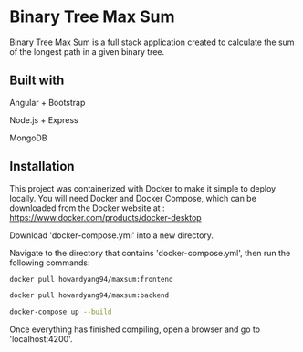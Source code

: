 # Binary Tree Max Sum
Binary Tree Max Sum is a full stack application created to calculate the sum of the longest path in a given binary tree.

## Built with

Angular + Bootstrap

Node.js + Express

MongoDB

## Installation
This project was containerized with Docker to make it simple to deploy locally.  You will need Docker and Docker Compose, which can be downloaded from the Docker website at : https://www.docker.com/products/docker-desktop 

Download 'docker-compose.yml' into a new directory.

Navigate to the directory that contains 'docker-compose.yml', then run the following commands:

```bash
docker pull howardyang94/maxsum:frontend

docker pull howardyang94/maxsum:backend

docker-compose up --build
```

Once everything has finished compiling, open a browser and go to 'localhost:4200'.
